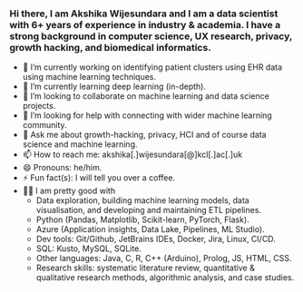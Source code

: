 ### Hi there, I am Akshika Wijesundara and I am a data scientist with 6+ years of experience in industry & academia. I have a strong background in computer science, UX research, privacy, growth hacking, and biomedical informatics.


- 🔭 I’m currently working on identifying patient clusters using EHR data using machine learning techniques.
- 🌱 I’m currently learning deep learning (in-depth).
- 👯 I’m looking to collaborate on machine learning and data science projects.
- 🤔 I’m looking for help with connecting with wider machine learning community.
- 💬 Ask me about growth-hacking, privacy, HCI and of course data science and machine learning.
- 📫 How to reach me: akshika[.]wijesundara[@]kcl[.]ac[.]uk
- 😄 Pronouns: he/him.
- ⚡ Fun fact(s): I will tell you over a coffee.
- 👨‍💻 I am pretty good with 
  - Data exploration, building machine learning models, data visualisation, and developing and maintaining ETL pipelines.
  - Python (Pandas, Matplotlib, Scikit-learn, PyTorch, Flask).
  - Azure (Application insights, Data Lake, Pipelines, ML Studio).
  - Dev tools: Git/Github, JetBrains IDEs, Docker, Jira, Linux, CI/CD.
  - SQL: Kusto, MySQL, SQLite.
  - Other languages: Java, C, R, C++ (Arduino), Prolog, JS, HTML, CSS.
  - Research skills: systematic literature review, quantitative & qualitative research methods, algorithmic analysis, and case studies.


